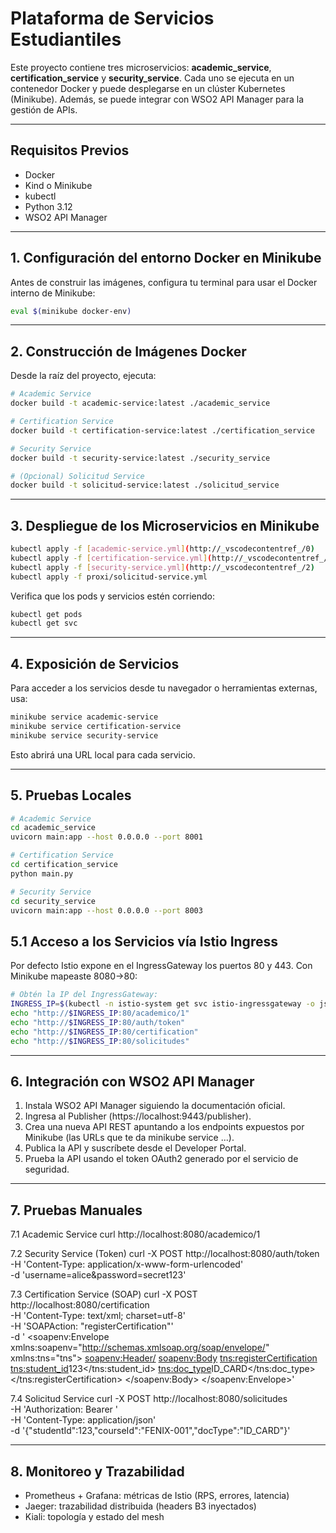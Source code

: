 # Plataforma de Servicios Estudiantiles

Este proyecto contiene tres microservicios: **academic_service**, **certification_service** y **security_service**. Cada uno se ejecuta en un contenedor Docker y puede desplegarse en un clúster Kubernetes (Minikube). Además, se puede integrar con WSO2 API Manager para la gestión de APIs.

---

## Requisitos Previos

- Docker
- Kind o Minikube
- kubectl
- Python 3.12
- WSO2 API Manager

---

## 1. Configuración del entorno Docker en Minikube

Antes de construir las imágenes, configura tu terminal para usar el Docker interno de Minikube:

```sh
eval $(minikube docker-env)
```

---

## 2. Construcción de Imágenes Docker
Desde la raíz del proyecto, ejecuta:

```sh
# Academic Service
docker build -t academic-service:latest ./academic_service

# Certification Service
docker build -t certification-service:latest ./certification_service

# Security Service
docker build -t security-service:latest ./security_service

# (Opcional) Solicitud Service
docker build -t solicitud-service:latest ./solicitud_service
```

---

## 3. Despliegue de los Microservicios en Minikube
```sh
kubectl apply -f [academic-service.yml](http://_vscodecontentref_/0)
kubectl apply -f [certification-service.yml](http://_vscodecontentref_/1)
kubectl apply -f [security-service.yml](http://_vscodecontentref_/2)
kubectl apply -f proxi/solicitud-service.yml

```
Verifica que los pods y servicios estén corriendo:
```sh
kubectl get pods
kubectl get svc
```

---

## 4. Exposición de Servicios
Para acceder a los servicios desde tu navegador o herramientas externas, usa:
```sh
minikube service academic-service
minikube service certification-service
minikube service security-service
```

Esto abrirá una URL local para cada servicio.

---

## 5. Pruebas Locales 
```sh
# Academic Service
cd academic_service
uvicorn main:app --host 0.0.0.0 --port 8001

# Certification Service
cd certification_service
python main.py

# Security Service
cd security_service
uvicorn main:app --host 0.0.0.0 --port 8003
```

## 5.1 Acceso a los Servicios vía Istio Ingress
Por defecto Istio expone en el IngressGateway los puertos 80 y 443. Con Minikube mapeaste 8080→80:
```sh
# Obtén la IP del IngressGateway:
INGRESS_IP=$(kubectl -n istio-system get svc istio-ingressgateway -o jsonpath='{.status.loadBalancer.ingress[0].ip}')
echo "http://$INGRESS_IP:80/academico/1"
echo "http://$INGRESS_IP:80/auth/token"
echo "http://$INGRESS_IP:80/certification"
echo "http://$INGRESS_IP:80/solicitudes"

```


---

## 6. Integración con WSO2 API Manager
1. Instala WSO2 API Manager siguiendo la documentación oficial.
2. Ingresa al Publisher (https://localhost:9443/publisher).
3. Crea una nueva API REST apuntando a los endpoints expuestos por Minikube (las URLs que te da minikube service ...).
4. Publica la API y suscríbete desde el Developer Portal.
5. Prueba la API usando el token OAuth2 generado por el servicio de seguridad.

---

## 7. Pruebas Manuales
7.1 Academic Service
curl http://localhost:8080/academico/1

7.2 Security Service (Token)
curl -X POST http://localhost:8080/auth/token \
  -H 'Content-Type: application/x-www-form-urlencoded' \
  -d 'username=alice&password=secret123'

7.3 Certification Service (SOAP)
curl -X POST http://localhost:8080/certification \
  -H 'Content-Type: text/xml; charset=utf-8' \
  -H 'SOAPAction: "registerCertification"' \
  -d '<?xml version="1.0" encoding="UTF-8"?>
      <soapenv:Envelope xmlns:soapenv="http://schemas.xmlsoap.org/soap/envelope/" xmlns:tns="tns">
        <soapenv:Header/>
        <soapenv:Body>
          <tns:registerCertification>
            <tns:student_id>123</tns:student_id>
            <tns:doc_type>ID_CARD</tns:doc_type>
          </tns:registerCertification>
        </soapenv:Body>
      </soapenv:Envelope>'

7.4 Solicitud Service
curl -X POST http://localhost:8080/solicitudes \
  -H 'Authorization: Bearer <token>' \
  -H 'Content-Type: application/json' \
  -d '{"studentId":123,"courseId":"FENIX-001","docType":"ID_CARD"}'


---

## 8. Monitoreo y Trazabilidad
- Prometheus + Grafana: métricas de Istio (RPS, errores, latencia)
- Jaeger: trazabilidad distribuida (headers B3 inyectados)
- Kiali: topología y estado del mesh

